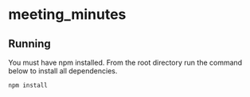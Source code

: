 # meeting_minutes## RunningYou must have npm installed. From the root directory run the command below to install all dependencies.	npm install